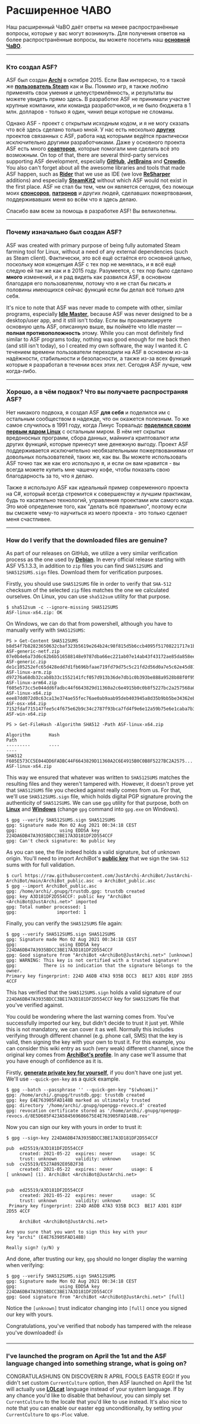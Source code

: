 # Расширенное ЧАВО

Наш расширенный ЧаВО даёт ответы на менее распространённые вопросы, которые у вас могут возникнуть. Для получения ответов на более распространённые вопросы, вы можете посетить наш **[основной ЧаВО](https://github.com/JustArchiNET/ArchiSteamFarm/wiki/FAQ-ru-RU)**.

---

### Кто создал ASF?

ASF был создан **[Archi](https://github.com/JustArchi)** в октябре 2015. Если Вам интересно, то я такой же **[пользователь Steam](https://steamcommunity.com/profiles/76561198006963719)** как и Вы. Помимо игр, я также люблю применять свои умения и целеустремлённость, и результаты вы можете увидеть прямо здесь. В разработке ASF не принимали участие крупные компании, или команда разработчиков, и не было бюджета в 1 млн. долларов - только я один, чинил вещи которые не сломаны.

Однако ASF - проект с открытым исходным кодом, и я не могу сказать что всё здесь сделано только мной. У нас есть несколько **[других](https://github.com/JustArchiNET?q=ASF-)** проектов связанных с ASF, работа над которыми ведётся практически исключительно другими разработчиками. Даже у основного проекта ASF есть много **[соавторов](https://github.com/JustArchiNET/ArchiSteamFarm/graphs/contributors)**, которые помогали мне сделать всё это возможным. On top of that, there are several third-party services supporting ASF development, especially **[GitHub](https://github.com)**, **[JetBrains](https://www.jetbrains.com)** and **[Crowdin](https://crowdin.com)**. You also can't forget about all the awesome libraries and tools that made ASF happen, such as **[Rider](https://www.jetbrains.com/rider)** that we use as IDE (we love **[ReSharper](https://www.jetbrains.com/resharper)** additions) and especially **[SteamKit2](https://github.com/SteamRE/SteamKit)** without which ASF would not exist in the first place. ASF не стал бы тем, чем он является сегодня, без помощи моих **[спонсоров](https://github.com/sponsors/JustArchi)**, **[патронов](https://www.patreon.com/JustArchi)** и других людей, сделавших пожертвования, поддерживавших меня во всём что я здесь делаю.

Спасибо вам всем за помощь в разработке ASF! Вы великолепны.

---

### Почему изначально был создан ASF?

ASF was created with primary purpose of being fully automated Steam farming tool for Linux, without a need of any external dependencies (such as Steam client). Фактически, это всё ещё остаётся его основной целью, поскольку моя концепция ASF с тех пор не менялась, и я всё ещё следую ей так же как и в 2015 году. Разумеется, с тех пор было сделано **много** изменений, и я рад видеть как развился ASF, в основном благодаря его пользователям, потому что я не стал бы писать и половины имеющихся сейчас функций если бы делал всё только для себя.

It's nice to note that ASF was never made to compete with other, similar programs, especially **[Idle Master](https://www.steamidlemaster.com)**, because ASF was never designed to be a desktop/user app, and it still isn't today. Если вы проанализируете основную цель ASF, описанную выше, вы поймёте что Idle master — **полная противоположность** этому. While you can most definitely find similar to ASF programs today, nothing was good enough for me back then (and still isn't today), so I created my own software, the way I wanted it. С течением времени пользователи переходили на ASF в основном из-за надёжности, стабильности и безопасности, а также из-за всех функций которые я разработал в течении всех этих лет. Сегодня ASF лучше, чем когда-либо.

---

### Хорошо, а в чём подвох? Что вы получаете распространяя ASF?

Нет никакого подвоха, я создал ASF **для себя** и поделился им с остальным сообществом в надежде, что он окажется полезным. То же самое случилось в 1991 году, когда Линус Торвальдс **[поделился своим первым ядром Linux](https://groups.google.com/forum/#!msg/comp.os.Minix/dlNtH7RRrGA/SwRavCzVE7gJ)** с остальным миром. В нём нет скрытых вредоносных программ, сбора данных, майнинга криптовалют или других функций, которые принесут мне денежную выгоду. Проект ASF поддерживается исключительно необязательными пожертвованиями от довольных пользователей, таких же, как вы. Вы можете использовать ASF точно так же как его использую я, и если он вам нравится - вы всегда можете купить мне чашечку кофе, чтобы показать свою благодарность за то, что я делаю.

Также я использую ASF как идеальный пример современного проекта на C#, который всегда стремится к совершенству и лучшим практикам, будь то касательно технологий, управления проектами или самого кода. Это моё определение того, как "делать всё правильно", поэтому если вы сможете чему-то научиться из моего проекта - это только сделает меня счастливее.

---

### How do I verify that the downloaded files are genuine?

As part of our releases on GitHub, we utilize a very similar verification process as the one used by **[Debian](https://www.debian.org/CD/verify)**. In every official release starting with ASF V5.1.3.3, in addition to `zip` files you can find `SHA512SUMS` and `SHA512SUMS.sign` files. Download them for verification purposes.

Firstly, you should use `SHA512SUMS` file in order to verify that `SHA-512` checksum of the selected `zip` files matches the one we calculated ourselves. On Linux, you can use `sha512sum` utility for that purpose.


```
$ sha512sum -c --ignore-missing SHA512SUMS
ASF-linux-x64.zip: OK
```

On Windows, we can do that from powershell, although you have to manually verify with `SHA512SUMS`:

```
PS > Get-Content SHA512SUMS
b8d54f7b82823650632cbaf323b5619e264b24c98f815d5b6ccb4095f51708221717e1b07542f3676a28853571f7b634c7071eadd9c3eb1dc902f64dee66a241  ASF-generic-netf.zip
07e0b4e6a73d6c62b6b516588148e9787dba66ec221ab07e14ab43f43172ae85da858eefb5b66c06b5f7320b34f6c6b96435de6df3aaf437239a6a48faad61ae  ASF-generic.zip
de1c105252efc65d428edd7d1fb696bfaae719fd79d75c5c21fd2d56d0a7e5c62e45d818d75fad0c06f9b17cfb392b3d13a2af58b8c9f83fe1db98e325b4e4f1  ASF-linux-arm.zip
d97276a68db32cab8b33c1552141fcf057d913b36de7db1c0b393be888a9528b88f0f958153924d8434a518715a5de7500e0bde846a7ea54e26ee3724c119b6f  ASF-linux-arm64.zip
f605e573cc5e044dd6fadbc44f6643829d11360a2c6e4915b0c0b8f5227bc2a257568a014d3a2c0612fa73907641d0cea455138d2e5a97186a0b417abad45ed9  ASF-linux-x64.zip
eee87dd072d0c63ca13e374ae55fec76ae0ab9aab95deb403945a8d35b9bb5be34362eb64c3b75c27cbc6f4df3a17a5ef3e0169a7038b6bb284288b39e7dec65  ASF-osx-x64.zip
7152fdaf715147fee5c4f675e62b9c34c2787f93bca7fd4f9e6e12a59b75e6e1caba7b3641f24248a58eefa5ed3fdbb79d89572061118e09ea8161c17b7923e1  ASF-win-x64.zip

PS > Get-FileHash -Algorithm SHA512 -Path ASF-linux-x64.zip

Algorithm       Hash                                                                   Path
---------       ----                                                                   ----
SHA512          F605E573CC5E044DD6FADBC44F6643829D11360A2C6E4915B0C0B8F5227BC2A2575... ASF-linux-x64.zip
```

This way we ensured that whatever was written to `SHA512SUMS` matches the resulting files and they weren't tampered with. However, it doesn't prove yet that `SHA512SUMS` file you checked against really comes from us. For that, we'll use `SHA512SUMS.sign` file, which holds digital PGP signature proving the authenticity of `SHA512SUMS`. We can use `gpg` utility for that purpose, both on **[Linux](https://gnupg.org/download/index.html)** and **[Windows](https://gpg4win.org)** (change `gpg` command into `gpg.exe` on Windows).

```
$ gpg --verify SHA512SUMS.sign SHA512SUMS
gpg: Signature made Mon 02 Aug 2021 00:34:18 CEST
gpg:                using EDDSA key 224DA6DB47A3935BDCC3BE17A3D181DF2D554CCF
gpg: Can't check signature: No public key
```

As you can see, the file indeed holds a valid signature, but of unknown origin. You'll need to import ArchiBot's **[public key](https://raw.githubusercontent.com/JustArchi-ArchiBot/JustArchi-ArchiBot/main/ArchiBot_public.asc)** that we sign the `SHA-512` sums with for full validation.

```
$ curl https://raw.githubusercontent.com/JustArchi-ArchiBot/JustArchi-ArchiBot/main/ArchiBot_public.asc -o ArchiBot_public.asc
$ gpg --import ArchiBot_public.asc
gpg: /home/archi/.gnupg/trustdb.gpg: trustdb created
gpg: key A3D181DF2D554CCF: public key "ArchiBot <ArchiBot@JustArchi.net>" imported
gpg: Total number processed: 1
gpg:               imported: 1

```

Finally, you can verify the `SHA512SUMS` file again:

```
$ gpg --verify SHA512SUMS.sign SHA512SUMS
gpg: Signature made Mon 02 Aug 2021 00:34:18 CEST
gpg:                using EDDSA key 224DA6DB47A3935BDCC3BE17A3D181DF2D554CCF
gpg: Good signature from "ArchiBot <ArchiBot@JustArchi.net>" [unknown]
gpg: WARNING: This key is not certified with a trusted signature!
gpg:          There is no indication that the signature belongs to the owner.
Primary key fingerprint: 224D A6DB 47A3 935B DCC3  BE17 A3D1 81DF 2D55 4CCF
```

This has verified that the `SHA512SUMS.sign` holds a valid signature of our `224DA6DB47A3935BDCC3BE17A3D181DF2D554CCF` key for `SHA512SUMS` file that you've verified against.

You could be wondering where the last warning comes from. You've successfully imported our key, but didn't decide to trust it just yet. While this is not mandatory, we can cover it as well. Normally this includes verifying through different channel (e.g. phone call, SMS) that the key is valid, then signing the key with your own to trust it. For this example, you can consider this wiki entry as such (very weak) different channel, since the original key comes from **[ArchiBot's profile](https://github.com/JustArchi-ArchiBot)**. In any case we'll assume that you have enough of confidence as it is.

Firstly, **[generate private key for yourself](https://help.ubuntu.com/community/GnuPrivacyGuardHowto#Generating_an_OpenPGP_Key)**, if you don't have one just yet. We'll use `--quick-gen-key` as a quick example.

```
$ gpg --batch --passphrase '' --quick-gen-key "$(whoami)"
gpg: /home/archi/.gnupg/trustdb.gpg: trustdb created
gpg: key E4E763905FAD148B marked as ultimately trusted
gpg: directory '/home/archi/.gnupg/openpgp-revocs.d' created
gpg: revocation certificate stored as '/home/archi/.gnupg/openpgp-revocs.d/8E5D685F423A584569686675E4E763905FAD148B.rev'
```

Now you can sign our key with yours in order to trust it:

```
$ gpg --sign-key 224DA6DB47A3935BDCC3BE17A3D181DF2D554CCF

pub  ed25519/A3D181DF2D554CCF
     created: 2021-05-22  expires: never       usage: SC
     trust: unknown       validity: unknown
sub  cv25519/E527A892E05B2F38
     created: 2021-05-22  expires: never       usage: E
[ unknown] (1). ArchiBot <ArchiBot@JustArchi.net>


pub  ed25519/A3D181DF2D554CCF
     created: 2021-05-22  expires: never       usage: SC
     trust: unknown       validity: unknown
 Primary key fingerprint: 224D A6DB 47A3 935B DCC3  BE17 A3D1 81DF 2D55 4CCF

     ArchiBot <ArchiBot@JustArchi.net>

Are you sure that you want to sign this key with your
key "archi" (E4E763905FAD148B)

Really sign? (y/N) y
```

And done, after trusting our key, `gpg` should no longer display the warning when verifying:

```
$ gpg --verify SHA512SUMS.sign SHA512SUMS
gpg: Signature made Mon 02 Aug 2021 00:34:18 CEST
gpg:                using EDDSA key 224DA6DB47A3935BDCC3BE17A3D181DF2D554CCF
gpg: Good signature from "ArchiBot <ArchiBot@JustArchi.net>" [full]
```

Notice the `[unknown]` trust indicator changing into `[full]` once you signed our key with yours.

Congratulations, you've verified that nobody has tampered with the release you've downloaded! 👍

---

### I've launched the program on April the 1st and the ASF language changed into something strange, what is going on?

CONGRATULASHUNS ON DISCOVERIN R APRIL FOOLS EASTR EGG! If you didn't set custom `CurrentCulture` option, then ASF launched on April the 1st will actually use **[LOLcat](https://en.wikipedia.org/wiki/Lolcat)** language instead of your system language. If by any chance you'd like to disable that behaviour, you can simply set `CurrentCulture` to the locale that you'd like to use instead. It's also nice to note that you can enable our easter egg unconditionally, by setting your `CurrentCulture` to `qps-Ploc` value.